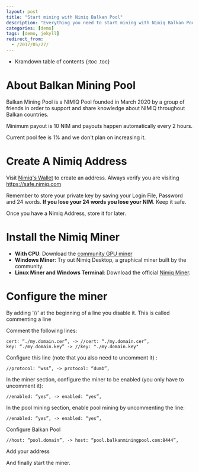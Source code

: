 ```yaml
---
layout: post
title: "Start mining with Nimiq Balkan Pool"
description: "Everything you need to start mining with Nimiq Balkan Pool"
categories: [demo]
tags: [demo, jekyll]
redirect_from:
  - /2017/05/27/
---
```


* Kramdown table of contents
{:toc .toc}
# About Balkan Mining Pool

Balkan Mining Pool is a NIMIQ Pool founded in March 2020 by a group of friends in order to support and share knowledge about NIMIQ throughout Balkan countries. 

Minimum payout is 10 NIM and payouts happen automatically every 2 hours.

Current pool fee is 1% and we don't plan on increasing it.

# Create A Nimiq Address

Visit [Nimiq's Wallet](https://safe.nimiq.com) to create an address. Always verify you are visiting https://safe.nimiq.com

Remember to store your private key by saving your Login File, Password and 24 words. **If you lose your 24 words you lose your NIM**. Keep it safe.

Once you have a Nimiq Address, store it for later.

# Install the Nimiq Miner

- **With CPU**: Download the [community GPU miner](https://github.com/tomkha/nq-miner)
- **Windows Miner**: Try out Nimiq Desktop, a graphical miner built by the community.
- **Linux Miner and Windows Terminal**: Download the official [Nimiq Miner](https://www.nimiq.com/developers/downloads/).

# Configure the miner

By adding '//' at the beginning of a line you disable it. This is called commenting a line

Comment the following lines:

	cert: “./my.domain.cer”, -> //cert: “./my.domain.cer”,
	key: “./my.domain.key” -> //key: "./my.domain.key"

Configure this line (note that you also need to uncomment it) :

	//protocol: “wss”, -> protocol: “dumb”,

In the miner section, configure the miner to be enabled (you only have to uncomment it):

	//enabled: “yes”, -> enabled: “yes”,

In the pool mining section, enable pool mining by uncommenting the line:

	//enabled: “yes”, -> enabled: “yes”,

Configure Balkan Pool

	//host: “pool.domain”, -> host: “pool.balkanminingpool.com:8444”,

Add your address

And finally start the miner.
